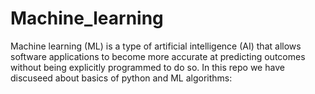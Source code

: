 # Machine_learning
Machine learning (ML) is a type of artificial intelligence (AI) that allows software applications to become more accurate at predicting outcomes without being 
explicitly programmed to do so.
In this repo we have discuseed about basics of python and ML algorithms: 
